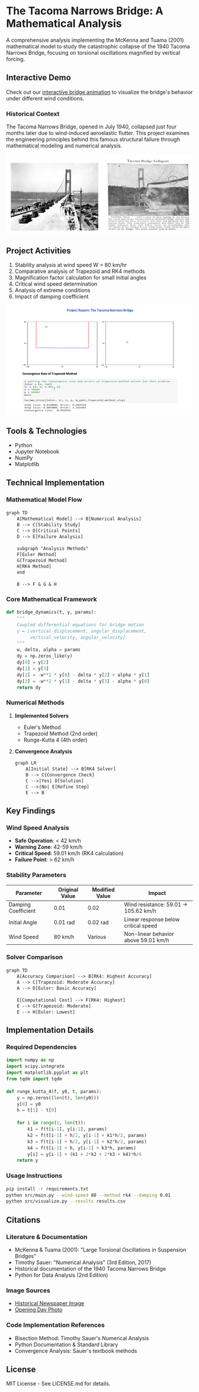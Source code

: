 # The Tacoma Narrows Bridge: A Mathematical Analysis

A comprehensive analysis implementing the McKenna and Tuama (2001) mathematical model to study the catastrophic collapse of the 1940 Tacoma Narrows Bridge, focusing on torsional oscillations magnified by vertical forcing.

## Interactive Demo
Check out our [interactive bridge animation](https://claude.site/artifacts/39a5c9ca-a6a3-4cc4-8715-2aec7fbe090f) to visualize the bridge's behavior under different wind conditions.

### Historical Context
The Tacoma Narrows Bridge, opened in July 1940, collapsed just four months later due to wind-induced aeroelastic flutter. This project examines the engineering principles behind this famous structural failure through mathematical modeling and numerical analysis.

<div>
  <img src="/Images/tacoma.png" alt="Tacoma" />
</div>

## Project Activities
1. Stability analysis at wind speed W = 80 km/hr
2. Comparative analysis of Trapezoid and RK4 methods
3. Magnification factor calculation for small initial angles
4. Critical wind speed determination
5. Analysis of extreme conditions
6. Impact of damping coefficient

<div>
  <img src="/Images/numerical.png" alt="numerical" />
</div>

## Tools & Technologies
- Python
- Jupyter Notebook
- NumPy
- Matplotlib

## Technical Implementation

### Mathematical Model Flow
```mermaid
graph TD
    A[Mathematical Model] --> B[Numerical Analysis]
    B --> C[Stability Study]
    C --> D[Critical Points]
    D --> E[Failure Analysis]
    
    subgraph "Analysis Methods"
    F[Euler Method]
    G[Trapezoid Method]
    H[RK4 Method]
    end
    
    B --> F & G & H
```

### Core Mathematical Framework
```python
def bridge_dynamics(t, y, params):
    """
    Coupled differential equations for bridge motion
    y = [vertical_displacement, angular_displacement, 
         vertical_velocity, angular_velocity]
    """
    w, delta, alpha = params
    dy = np.zeros_like(y)
    dy[0] = y[2]
    dy[1] = y[3]
    dy[2] = -w**2 * y[0] - delta * y[2] + alpha * y[1]
    dy[3] = -w**2 * y[1] - delta * y[3] - alpha * y[0]
    return dy
```

### Numerical Methods
1. **Implemented Solvers**
   - Euler's Method
   - Trapezoid Method (2nd order)
   - Runge-Kutta 4 (4th order)

2. **Convergence Analysis**
   ```mermaid
   graph LR
       A[Initial State] --> B[RK4 Solver]
       B --> C{Convergence Check}
       C -->|Yes| D[Solution]
       C -->|No| E[Refine Step]
       E --> B
   ```

## Key Findings

### Wind Speed Analysis
- **Safe Operation**: < 42 km/h
- **Warning Zone**: 42-59 km/h
- **Critical Speed**: 59.01 km/h (RK4 calculation)
- **Failure Point**: > 62 km/h

### Stability Parameters
| Parameter | Original Value | Modified Value | Impact |
|-----------|---------------|----------------|---------|
| Damping Coefficient | 0.01 | 0.02 | Wind resistance: 59.01 → 105.62 km/h |
| Initial Angle | 0.01 rad | 0.02 rad | Linear response below critical speed |
| Wind Speed | 80 km/h | Various | Non-linear behavior above 59.01 km/h |

### Solver Comparison
```mermaid
graph TD
    A[Accuracy Comparison] --> B[RK4: Highest Accuracy]
    A --> C[Trapezoid: Moderate Accuracy]
    A --> D[Euler: Basic Accuracy]
    
    E[Computational Cost] --> F[RK4: Highest]
    E --> G[Trapezoid: Moderate]
    E --> H[Euler: Lowest]
```

## Implementation Details

### Required Dependencies
```python
import numpy as np
import scipy.integrate
import matplotlib.pyplot as plt
from tqdm import tqdm

def runge_kutta_4(f, y0, t, params):
    y = np.zeros((len(t), len(y0)))
    y[0] = y0
    h = t[1] - t[0]
    
    for i in range(1, len(t)):
        k1 = f(t[i-1], y[i-1], params)
        k2 = f(t[i-1] + h/2, y[i-1] + k1*h/2, params)
        k3 = f(t[i-1] + h/2, y[i-1] + k2*h/2, params)
        k4 = f(t[i-1] + h, y[i-1] + k3*h, params)
        y[i] = y[i-1] + (k1 + 2*k2 + 2*k3 + k4)*h/6
    return y
```

### Usage Instructions
```bash
pip install -r requirements.txt
python src/main.py --wind-speed 80 --method rk4 --damping 0.01
python src/visualize.py --results results.csv
```

## Citations

### Literature & Documentation
- McKenna & Tuama (2001): "Large Torsional Oscillations in Suspension Bridges"
- Timothy Sauer: "Numerical Analysis" (3rd Edition, 2017)
- Historical documentation of the 1940 Tacoma Narrows Bridge
- Python for Data Analysis (2nd Edition)

### Image Sources
- [Historical Newspaper Image](https://www.newspapers.com/image/289713513)
- [Opening Day Photo](https://en.wikipedia.org/wiki/Tacoma_Narrows_Bridge_(1940))

### Code Implementation References
- Bisection Method: Timothy Sauer's Numerical Analysis
- Python Documentation & Standard Library
- Convergence Analysis: Sauer's textbook methods

## License
MIT License - See LICENSE.md for details.
